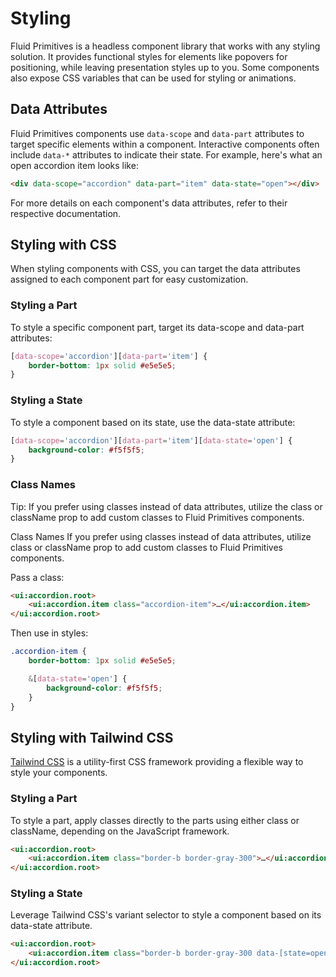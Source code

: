 # Styling

Fluid Primitives is a headless component library that works with any styling solution. It provides functional styles for elements like popovers for positioning, while leaving presentation styles up to you. Some components also expose CSS variables that can be used for styling or animations.

## Data Attributes

Fluid Primitives components use `data-scope` and `data-part` attributes to target specific elements within a component. Interactive components often include `data-*` attributes to indicate their state. For example, here's what an open accordion item looks like:

```html
<div data-scope="accordion" data-part="item" data-state="open"></div>
```

For more details on each component's data attributes, refer to their respective documentation.

## Styling with CSS

When styling components with CSS, you can target the data attributes assigned to each component part for easy customization.

### Styling a Part

To style a specific component part, target its data-scope and data-part attributes:

```css
[data-scope='accordion'][data-part='item'] {
    border-bottom: 1px solid #e5e5e5;
}
```

### Styling a State

To style a component based on its state, use the data-state attribute:

```css
[data-scope='accordion'][data-part='item'][data-state='open'] {
    background-color: #f5f5f5;
}
```

### Class Names

Tip: If you prefer using classes instead of data attributes, utilize the class or className prop to add custom classes to Fluid Primitives components.

Class Names
If you prefer using classes instead of data attributes, utilize class or className prop to add custom classes to Fluid Primitives components.

Pass a class:

```html
<ui:accordion.root>
    <ui:accordion.item class="accordion-item">…</ui:accordion.item>
</ui:accordion.root>
```

Then use in styles:

```css
.accordion-item {
    border-bottom: 1px solid #e5e5e5;

    &[data-state='open'] {
        background-color: #f5f5f5;
    }
}
```

## Styling with Tailwind CSS

[Tailwind CSS](https://tailwindcss.com/) is a utility-first CSS framework providing a flexible way to style your components.

### Styling a Part

To style a part, apply classes directly to the parts using either class or className, depending on the JavaScript framework.

```html
<ui:accordion.root>
    <ui:accordion.item class="border-b border-gray-300">…</ui:accordion.item>
</ui:accordion.root>
```

### Styling a State

Leverage Tailwind CSS's variant selector to style a component based on its data-state attribute.

```html
<ui:accordion.root>
    <ui:accordion.item class="border-b border-gray-300 data-[state=open]:bg-gray-100">…</ui:accordion.item>
</ui:accordion.root>
```
